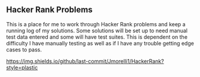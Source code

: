 ## Hacker Rank Problems

This is a place for me to work through Hacker Rank problems and keep a running log of my solutions. Some solutions will be set up to 
need manual test data entered and some will have test suites. This is dependent on the difficulty 
I have manually testing as well as if I have any trouble getting edge cases to pass.

https://img.shields.io/github/last-commit/Jmorelli1/HackerRank?style=plastic